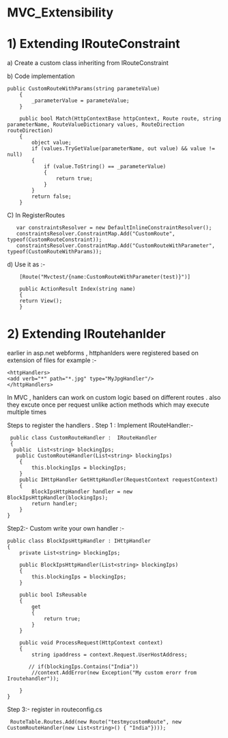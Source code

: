 # MVC_Extensibility

# 1) Extending IRouteConstraint
 
 a) Create a custom class inheriting from  IRouteConstraint
 
 b) Code implementation 
    
    public CustomRouteWithParams(string parameteValue)
        {
            _parameterValue = parameteValue;
        }

        public bool Match(HttpContextBase httpContext, Route route, string parameterName, RouteValueDictionary values, RouteDirection routeDirection)
        {
            object value;
            if (values.TryGetValue(parameterName, out value) && value != null)
            {
                if (value.ToString() == _parameterValue)
                {
                    return true;
                }
            }
            return false;
        }
        
 
 C) In RegisterRoutes
       
       var constraintsResolver = new DefaultInlineConstraintResolver();
       constraintsResolver.ConstraintMap.Add("CustomRoute", typeof(CustomRouteConstraint));
       constraintsResolver.ConstraintMap.Add("CustomRouteWithParameter", typeof(CustomRouteWithParams));
       
  d) Use it as :- 
           
        [Route("Mvctest/{name:CustomRouteWithParameter(test)}")]

        public ActionResult Index(string name)
        {
        return View();
        }
# 2) Extending IRoutehanlder

earlier in asp.net webforms , httphanlders were registered based on extension of files for example :-
   
    <httpHandlers>
    <add verb="*" path="*.jpg" type="MyJpgHandler"/>
    </httpHandlers>
    
In MVC , hanlders can work on custom logic based on different routes . also they excute once per request unlike action methods which may execute multiple times
    
Steps to register the handlers .
Step 1 :
 Implement IRouteHandler:-
 
     public class CustomRouteHandler :  IRouteHandler 
     {
      public  List<string> blockingIps;
       public CustomRouteHandler(List<string> blockingIps)
        {
            this.blockingIps = blockingIps;
        }
        public IHttpHandler GetHttpHandler(RequestContext requestContext)
        {
            BlockIpsHttpHandler handler = new BlockIpsHttpHandler(blockingIps);
            return handler;
        }
    }
    
 Step2:- Custom write your own handler :-
  
    public class BlockIpsHttpHandler : IHttpHandler
    {
        private List<string> blockingIps;

        public BlockIpsHttpHandler(List<string> blockingIps)
        {
            this.blockingIps = blockingIps;
        }

        public bool IsReusable
        {
            get
            {
                return true;
            }
        }

        public void ProcessRequest(HttpContext context)
        {
            string ipaddress = context.Request.UserHostAddress;

           // if(blockingIps.Contains("India"))
            //context.AddError(new Exception("My custom erorr from Iroutehandler"));
            
        }
    }
    
 Step 3:-
 register in routeconfig.cs
 
     RouteTable.Routes.Add(new Route("testmycustomRoute", new CustomRouteHandler(new List<string>() { "India"})));

